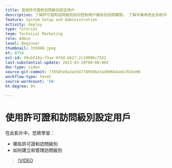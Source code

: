 ```yaml
---
title: 使用許可證和訪問級別設定用戶
description: 了解許可證和訪問級別如何控制用戶擁有的訪問權限。 了解作業角色在系統中的使用方式。
feature: System Setup and Administration
activity: deploy
type: Tutorial
team: Technical Marketing
role: Admin
level: Beginner
thumbnail: 335066.jpeg
kt: 8754
exl-id: 49cb518a-f3ae-4fdd-b617-2c19006c7552
last-substantial-update: 2023-03-20T00:00:00Z
doc-type: video
source-git-commit: 739505e8a3ae547749586e3ad906b4aeb781be96
workflow-type: tm+mt
source-wordcount: '56'
ht-degree: 0%

---
```


# 使用許可證和訪問級別設定用戶

在此影片中，您將學習：

* 哪些許可證和訪問級別
* 如何建立和管理訪問級別

>[!VIDEO](https://video.tv.adobe.com/v/335066/?quality=12)

